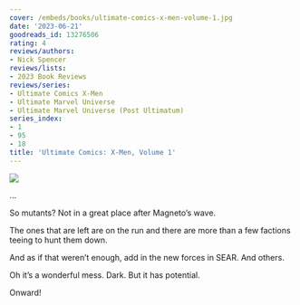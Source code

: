 ```yaml
---
cover: /embeds/books/ultimate-comics-x-men-volume-1.jpg
date: '2023-06-21'
goodreads_id: 13276506
rating: 4
reviews/authors:
- Nick Spencer
reviews/lists:
- 2023 Book Reviews
reviews/series:
- Ultimate Comics X-Men
- Ultimate Marvel Universe
- Ultimate Marvel Universe (Post Ultimatum)
series_index:
- 1
- 95
- 18
title: 'Ultimate Comics: X-Men, Volume 1'
---
```

![](/embeds/books/attachments/ultimate-comics-x-men-1-textbundle-16d33c.png)

…

So mutants? Not in a great place after Magneto’s wave. 

The ones  that are left are on the run and there are more than a few factions teeing to hunt them down. 

And as if that weren’t enough, add in the new forces in SEAR. And others. 

Oh it’s a wonderful mess. Dark. But it has potential. 

Onward!
